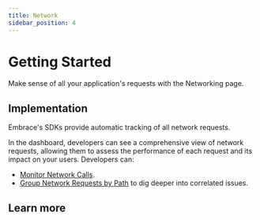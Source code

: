 ```yaml
---
title: Network
sidebar_position: 4
---
```


# Getting Started

Make sense of all your application's requests with the Networking page. 

## Implementation

Embrace's SDKs provide automatic tracking of all network requests. 

In the dashboard, developers can see a comprehensive view of network requests, allowing them to assess the performance of each request and its impact on your users. Developers can:

- [Monitor Network Calls](/product/network/network-monitoring.md).
- [Group Network Requests by Path](/product/network/network-grouping-rules.md) to dig deeper into correlated issues.

## Learn more
